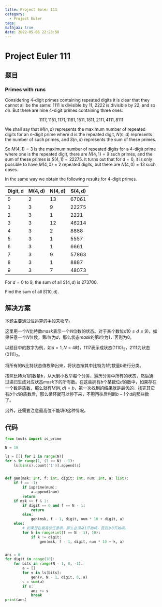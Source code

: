 ```yaml
---
title: Project Euler 111
category:
  - Project Euler
tags:
mathjax: true
date: 2022-05-06 22:23:58
---
```


<escape><!-- more --></escape>

# Project Euler 111

## 题目

### Primes with runs

Considering $4$-digit primes containing repeated digits it is clear that they cannot all be the same: $1111$ is divisible by $11$, $2222$ is divisible by $22$, and so on. But there are nine $4$-digit primes containing three ones:

$$1117, 1151, 1171, 1181, 1511, 1811, 2111, 4111, 8111$$

We shall say that $M(n, d)$ represents the maximum number of repeated digits for an $n$-digit prime where $d$ is the repeated digit, $N(n, d)$ represents the number of such primes, and $S(n, d)$ represents the sum of these primes.

So $M(4, 1) = 3$ is the maximum number of repeated digits for a $4$-digit prime where one is the repeated digit, there are $N(4, 1) = 9$ such primes, and the sum of these primes is $S(4, 1) = 22275$. It turns out that for $d = 0$, it is only possible to have $M(4, 0) = 2$ repeated digits, but there are $N(4, 0) = 13$ such cases.

In the same way we obtain the following results for $4$-digit primes.

|$\mathbf{Digit, d}$|$\mathbf{M(4, d)}$|$\mathbf{N(4, d)}$|$\mathbf{S(4, d)}$|
|-|-|-|-|
|$0$|$2$|$13$|$67061$|
|$1$|$3$|$9$|$22275$|
|$2$|$3$|$1$|$2221$|
|$3$|$3$|$12$|$46214$|
|$4$|$3$|$2$|$8888$|
|$5$|$3$|$1$|$5557$|
|$6$|$3$|$1$|$6661$|
|$7$|$3$|$9$|$57863$|
|$8$|$3$|$1$|$8887$|
|$9$|$3$|$7$|$48073$|

For $d = 0$ to $9$, the sum of all $S(4, d)$ is $273700$.

Find the sum of all $S(10, d)$.

## 解决方案

本题主要通过位运算的手段来枚举。

这里用一个$N$比特数$mask$表示一个$N$位数的状态。对于某个数位$d(0\leq d\leq 9)$，如果任意一个$N$位数，第$i$位为$d$，那么状态$mask$的第$i$位为$1$，否则为$0$。

以题目中的数字为例，如$d=1,N=4$时，$1117$表示成状态$(1110)_2$，$2111$为状态$(0111)_2$。

将所有的$N$比特状态值枚举出来，将状态按其中比特为$1$的数量$b$进行分类。

按照比特为$1$的数量$b$，从大到小枚举每个分类，遍历分类中所有的状态，然后通过递归生成对应状态$mask$下的所有数。在这些拥有$b$个某数位$d$的数中，如果存在一个数是质数，那么就有$M(N,d)=b$，第一次找到的结果就是最优的。找完其它有$b$个$d$的质数后，那么循环就可以停下来，不用再往后判断$b-1$个$d$的那些数了。

另外，还需要注意最高位不能填$0$这种情况。

## 代码

```py
from tools import is_prime

N = 10

ls = [[] for i in range(N)]
for s in range(1, (1 << N) - 1):
    ls[bin(s).count('1')].append(s)


def gen(msk: int, f: int, digit: int, num: int, a: list):
    if f == -1:
        if isprime(num):
            a.append(num)
        return
    if msk >> f & 1:
        if digit == 0 and f == N - 1:
            return
        else:
            gen(msk, f - 1, digit, num * 10 + digit, a)
    else:
        # 如果是在最高位任意填，那么必须从1开始填，否则从0开始填。
        for k in range(int(f == N - 1), 10):
            if k != digit:
                gen(msk, f - 1, digit, num * 10 + k, a)


ans = 0
for digit in range(10):
    for bits in range(N - 1, 0, -1):
        a = []
        for v in ls[bits]:
            gen(v, N - 1, digit, 0, a)
        s = sum(a)
        if s:
            ans += s
            break
print(ans)

```

